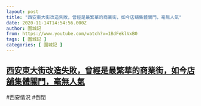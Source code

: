 ```yaml
---
layout: post
title: "西安東大街改造失敗，曾經是最繁華的商業街，如今店舖集體關門，毫無人氣"
date: 2020-11-14T14:54:56.000Z
author: 圍城記
from: https://www.youtube.com/watch?v=1BdFeklVxB0
tags: [ 圍城記 ]
categories: [ 圍城記 ]
---
```

<!--1605365696000-->
[西安東大街改造失敗，曾經是最繁華的商業街，如今店舖集體關門，毫無人氣](https://www.youtube.com/watch?v=1BdFeklVxB0)
------

<div>
#西安情況 #倒閉
</div>
